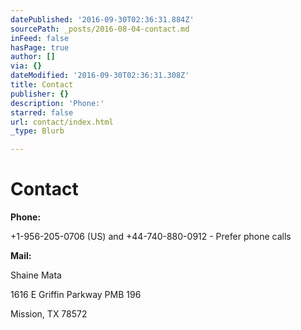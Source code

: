 ```yaml
---
datePublished: '2016-09-30T02:36:31.884Z'
sourcePath: _posts/2016-08-04-contact.md
inFeed: false
hasPage: true
author: []
via: {}
dateModified: '2016-09-30T02:36:31.308Z'
title: Contact
publisher: {}
description: 'Phone:'
starred: false
url: contact/index.html
_type: Blurb

---
```

# Contact

**Phone:**

+1-956-205-0706 (US) and +44-740-880-0912 - Prefer phone calls

**Mail:**

Shaine Mata

1616 E Griffin Parkway PMB 196

Mission, TX 78572
